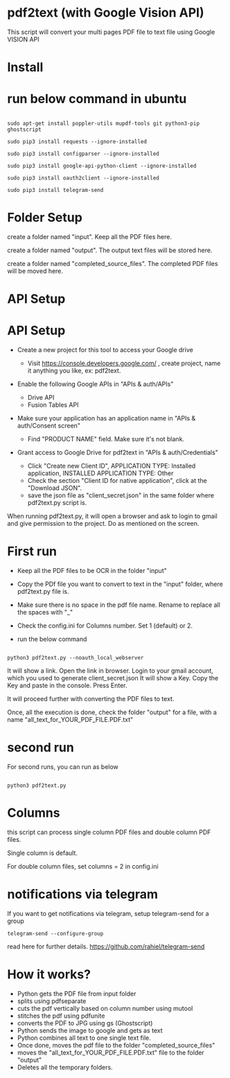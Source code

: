# pdf2text (with Google Vision API)

This script will convert your multi pages PDF file to text file using Google VISION API


# Install


# run below command in ubuntu
```

sudo apt-get install poppler-utils mupdf-tools git python3-pip ghostscript

sudo pip3 install requests --ignore-installed

sudo pip3 install configparser --ignore-installed

sudo pip3 install google-api-python-client --ignore-installed

sudo pip3 install oauth2client --ignore-installed

sudo pip3 install telegram-send

```

# Folder Setup

create a folder named "input". Keep all the PDF files here.

create a folder named "output". The output text files will be stored here.

create a folder named "completed_source_files". The completed PDF files will be moved here.


# API Setup

# API Setup
 * Create a new project for this tool to access your Google drive
    * Visit https://console.developers.google.com/ , create project, name it anything you like, ex: pdf2text.

 * Enable the following Google APIs in "APIs & auth/APIs"
    * Drive API
    * Fusion Tables API

 * Make sure your application has an application name in "APIs & auth/Consent screen"
    * Find "PRODUCT NAME" field. Make sure it's not blank.

 * Grant access to Google Drive for pdf2text in "APIs & auth/Credentials"
    * Click "Create new Client ID", APPLICATION TYPE: Installed application, INSTALLED APPLICATION TYPE: Other
    * Check the section "Client ID for native application", click at the "Download JSON".
    * save the json file as "client_secret.json" in the same folder where pdf2text.py script is.
 
 When running pdf2text.py, it will open a browser and ask to login to gmail and give permission to the project.
 Do as mentioned on the screen.


# First run

* Keep all the PDF files to be OCR in the folder "input"
* Copy the PDf file you want to convert to text in the "input" folder, where pdf2text.py file is.
* Make sure there is no space in the pdf file name. Rename to replace all the spaces with "_"
* Check the config.ini for Columns number. Set 1 (default) or 2.


* run the below command

```

python3 pdf2text.py --noauth_local_webserver 

```




It will show a link.
Open the link in browser.
Login to your gmail account, which you used to generate client_secret.json
It will show a Key.
Copy the Key and paste in the console.
Press Enter.

It will proceed further with converting the PDF files to text.

Once, all the execution is done, check the  folder "output" for a file, with a name "all_text_for_YOUR_PDF_FILE.PDF.txt"



# second run


For second runs, you can run as below


```

python3 pdf2text.py  

```


# Columns

this script can process single column PDF files and double column PDF files.

Single column is default.

For double column files, set columns = 2 in config.ini

# notifications via telegram

If you want to get notifications via telegram, setup telegram-send for a group 

```
telegram-send --configure-group
```

read here for further details.
https://github.com/rahiel/telegram-send

# How it works?

* Python gets the PDF file from input folder
* splits using pdfseparate
* cuts the pdf vertically based on column number using mutool
* stitches the pdf using pdfunite
* converts the PDF to JPG using gs (Ghostscript)
* Python sends the image to google and gets as text
* Python combines all text to one single text file.
* Once done, moves the pdf file to the folder "completed_source_files"
* moves the "all_text_for_YOUR_PDF_FILE.PDF.txt" file to the folder "output"
* Deletes all the temporary folders.



